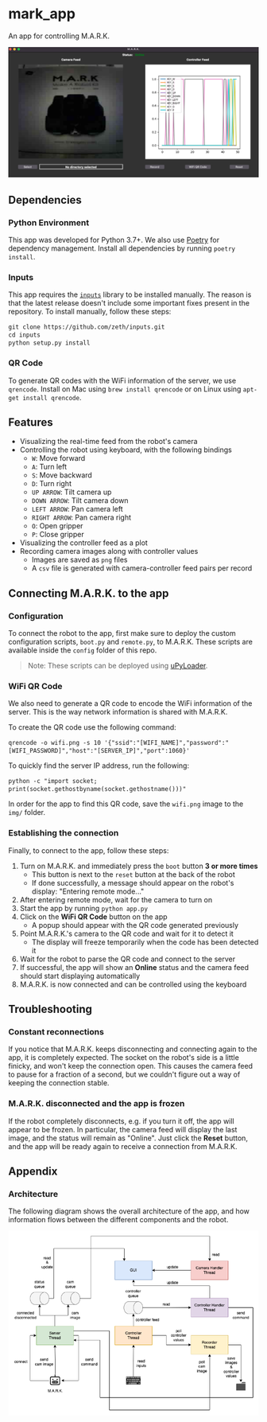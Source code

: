 # mark_app

An app for controlling M.A.R.K.

![](docs/app_screenshot.png)

## Dependencies

### Python Environment

This app was developed for Python 3.7+. We also use [Poetry](https://python-poetry.org/) for dependency management. Install all dependencies by running `poetry install`.

### Inputs

This app requires the [`inputs`](https://github.com/zeth/inputs) library to be installed manually. The reason is that the latest release doesn't include some important fixes present in the repository. To install manually, follow these steps:

```
git clone https://github.com/zeth/inputs.git
cd inputs
python setup.py install
```

### QR Code

To generate QR codes with the WiFi information of the server, we use `qrencode`. Install on Mac using `brew install qrencode` or on Linux using `apt-get install qrencode`.

## Features

- Visualizing the real-time feed from the robot's camera
- Controlling the robot using keyboard, with the following bindings
  - `W`: Move forward
  - `A`: Turn left
  - `S`: Move backward
  - `D`: Turn right
  - `UP ARROW`: Tilt camera up
  - `DOWN ARROW`: Tilt camera down
  - `LEFT ARROW`: Pan camera left
  - `RIGHT ARROW`: Pan camera right
  - `O`: Open gripper
  - `P`: Close gripper
- Visualizing the controller feed as a plot
- Recording camera images along with controller values
  - Images are saved as `png` files
  - A `csv` file is generated with camera-controller feed pairs per record

## Connecting M.A.R.K. to the app

### Configuration

To connect the robot to the app, first make sure to deploy the custom configuration scripts, `boot.py` and `remote.py`, to M.A.R.K. These scripts are available inside the `config` folder of this repo.

> Note: These scripts can be deployed using [uPyLoader](https://github.com/BetaRavener/uPyLoader).

### WiFi QR Code

We also need to generate a QR code to encode the WiFi information of the server. This is the way network information is shared with M.A.R.K.

To create the QR code use the following command:

```
qrencode -o wifi.png -s 10 '{"ssid":"[WIFI_NAME]","password":"[WIFI_PASSWORD]","host":"[SERVER_IP]","port":1060}'
```

To quickly find the server IP address, run the following:

```
python -c "import socket; print(socket.gethostbyname(socket.gethostname()))"
```

In order for the app to find this QR code, save the `wifi.png` image to the `img/` folder.

### Establishing the connection

Finally, to connect to the app, follow these steps:

1. Turn on M.A.R.K. and immediately press the `boot` button **3 or more times**
   - This button is next to the `reset` button at the back of the robot
   - If done successfully, a message should appear on the robot's display: "Entering remote mode..."
2. After entering remote mode, wait for the camera to turn on
3. Start the app by running `python app.py`
4. Click on the **WiFi QR Code** button on the app
   - A popup should appear with the QR code generated previously
5. Point M.A.R.K.'s camera to the QR code and wait for it to detect it
   - The display will freeze temporarily when the code has been detected it
6. Wait for the robot to parse the QR code and connect to the server
7. If successful, the app will show an **Online** status and the camera feed should start displaying automatically
8. M.A.R.K. is now connected and can be controlled using the keyboard

## Troubleshooting

### Constant reconnections

If you notice that M.A.R.K. keeps disconnecting and connecting again to the app, it is completely expected. The socket on the robot's side is a little finicky, and won't keep the connection open. This causes the camera feed to pause for a fraction of a second, but we couldn't figure out a way of keeping the connection stable.

### M.A.R.K. disconnected and the app is frozen

If the robot completely disconnects, e.g. if you turn it off, the app will appear to be frozen. In particular, the camera feed will display the last image, and the status will remain as "Online". Just click the **Reset** button, and the app will be ready again to receive a connection from M.A.R.K.

## Appendix

### Architecture

The following diagram shows the overall architecture of the app, and how information flows between the different components and the robot.

![](docs/app_diagram.png)
